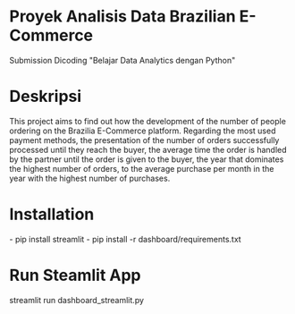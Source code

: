 <h1>Proyek Analisis Data Brazilian E-Commerce</h1>
<p>Submission Dicoding "Belajar Data Analytics dengan Python"</p>

<h1>Deskripsi</h1>
<p>This project aims to find out how the development of the number of people ordering on the Brazilia E-Commerce platform. Regarding the most used payment methods, the presentation of the number of orders successfully processed until they reach the buyer, the average time the order is handled by the partner until the order is given to the buyer, the year that dominates the highest number of orders, to the average purchase per month in the year with the highest number of purchases.</p>

<h1>Installation</h1>
- pip install streamlit
- pip install -r dashboard/requirements.txt

<h1>Run Steamlit App</h1>
streamlit run dashboard_streamlit.py
